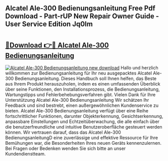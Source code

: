 ## Alcatel Ale-300 Bedienungsanleitung Free Pdf Download - Part-rUP New Repair Owner Guide - User Service Edition Jq0Im

# <h2><a href="http://df5avva.blite.top/?on=Alcatel+Ale-300+Bedienungsanleitung">🔗Download 👉🔴 Alcatel Ale-300 Bedienungsanleitung</a></h2>

[![Alcatel Ale-300 Bedienungsanleitung new download](https://i.imgur.com/lujVjoI.png)](http://df5avva.blite.top/?on=Alcatel+Ale-300+Bedienungsanleitung)
Hallo und herzlich willkommen zur Bedienungsanleitung für Ihr neu ausgepacktes Alcatel Ale-300 Bedienungsanleitung. Dieses Handbuch soll Ihnen helfen, das Beste aus Ihrem Produkt herauszuholen, indem es einen umfassenden Überblick über seine Funktionen, den Installationsprozess, die Bedienungsanleitung, Wartungstipps und Fehlerbehebungsverfahren gibt. Vielen Dank für Ihre Unterstützung Alcatel Ale-300 Bedienungsanleitung Wir schätzen Ihr Feedback und sind bestrebt, einen außergewöhnlichen Kundenservice zu bieten. Alcatel Ale-300 Bedienungsanleitung verfügt über eine Reihe fortschrittlicher Funktionen, darunter Objekterkennung, Gesichtserkennung, anpassbare Einstellungen und Echtzeitüberwachung, die alle einfach über die benutzerfreundliche und intuitive Benutzeroberfläche gesteuert werden können. Wir vertrauen darauf, dass das Alcatel Ale-300 BedienungsanleitungD eine zuverlässige und effektive Ressource für Ihre Bemühungen war, die Besonderheiten Ihres neuen Geräts kennenzulernen. Bei Fragen oder Bedenken wenden Sie sich bitte an unser Kundendienstteam.
